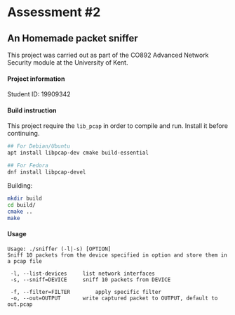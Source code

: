 Assessment #2
=============
An Homemade packet sniffer
--------------------------
This project was carried out as part of the CO892 Advanced Network Security module at the University of Kent.

#### Project information
Student ID: 19909342

#### Build instruction

This project require the `lib_pcap` in order to compile and run. Install it before continuing.

```bash
## For Debian/Ubuntu
apt install libpcap-dev cmake build-essential

## For Fedora 
dnf install libpcap-devel
```

Building:
```bash
mkdir build
cd build/
cmake ..
make
```

#### Usage

```
Usage: ./sniffer (-l|-s) [OPTION]
Sniff 10 packets from the device specified in option and store them in a pcap file

 -l, --list-devices		list network interfaces
 -s, --sniff=DEVICE		sniff 10 packets from DEVICE

 -f, --filter=FILTER		apply specific filter
 -o, --out=OUTPUT		write captured packet to OUTPUT, default to out.pcap
```
